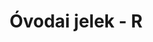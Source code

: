 ---
title: Óvodai jelek - R
galleries:
  - title: Rakéta
    backgroundimage: /img/urhajo.jpg
    images: 
      - img: /img/urhajo.jpg
  - title: Repülő
    backgroundimage: /img/repulo.jpg
    images: 
      - img: /img/repulo.jpg
  - title: Roller
    backgroundimage: /img/roller.jpg
    images: 
      - img: /img/roller.jpg
  - title: Rózsa
    backgroundimage: /img/rozsa.jpg
    images: 
      - img: /img/rozsa.jpg
  - title: Ruha
    backgroundimage: /img/ruha.jpg
    images: 
      - img: /img/ruha.jpg
---  